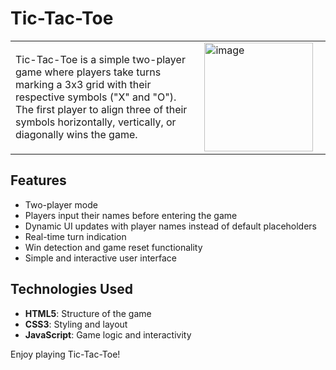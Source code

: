 # Tic-Tac-Toe


<table>
  <tr>
    <td width="60%">
      <p>
        Tic-Tac-Toe is a simple two-player game where players take turns marking a 3x3 grid with their respective symbols ("X" and "O"). The first player to align three of their symbols horizontally, vertically, or diagonally wins the game.
      </p>
    </td>
    <td width="40%">
      <img width="174" alt="image" src="https://github.com/user-attachments/assets/ec6cac00-88d7-47ea-bcfd-cc2e229ee416" />
    </td>
  </tr>
</table>

## Features
- Two-player mode
- Players input their names before entering the game
- Dynamic UI updates with player names instead of default placeholders
- Real-time turn indication
- Win detection and game reset functionality
- Simple and interactive user interface

## Technologies Used
- **HTML5**: Structure of the game  
- **CSS3**: Styling and layout  
- **JavaScript**: Game logic and interactivity  

Enjoy playing Tic-Tac-Toe!
